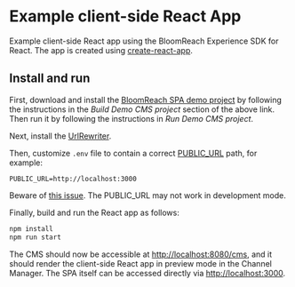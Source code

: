 # Example client-side React App

Example client-side React app using the BloomReach Experience SDK for React. The app is created using [create-react-app](https://github.com/facebook/create-react-app).

## Install and run

First, download and install the [BloomReach SPA demo project](https://github.com/onehippo/hippo-demo-spa-integration)
by following the instructions in the *Build Demo CMS project* section of the above link. Then run it by following the 
instructions in *Run Demo CMS project*.

Next, install the [UrlRewriter](https://documentation.bloomreach.com/library/enterprise/enterprise-features/url-rewriter/installation.html).

Then, customize `.env` file to contain a correct [PUBLIC_URL](https://create-react-app.dev/docs/using-the-public-folder) path, for example:
```
PUBLIC_URL=http://localhost:3000
```

Beware of [this issue](https://github.com/facebook/create-react-app/pull/7259). The PUBLIC_URL may not work in development mode.

Finally, build and run the React app as follows:

```bash
npm install
npm run start
```

The CMS should now be accessible at <http://localhost:8080/cms>, and it should render the client-side React app in preview
mode in the Channel Manager. The SPA itself can be accessed directly via <http://localhost:3000>.

